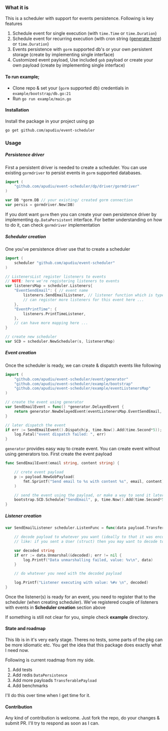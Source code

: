 ### What it is
This is a scheduler with support for events persistence. Following is key features
1. Schedule event for single execution (with `time.Time` or `time.Duration`)
2. Schedule event for recurring execution (with cron string ([generate here](https://crontab.guru)) or `time.Duration`)
3. Events persistence with `gorm` supported db's or your own persistent storage (create by implementing single interface)
4. Customized event payload, Use included `gob` payload or create your own payload (create by implementing single interface)

#### To run example;
- Clone repo & set your (`gorm` supported db) credentials in `example/bootstrap/db.go:21`
- Run `go run example/main.go` 

#### Installation
Install the package in your project using go
```shell
go get github.com/apudiu/event-scheduler
```

### Usage

##### Persistence driver
First a persistent driver is needed to create a scheduler. You can use existing `gormdriver` to persist events in `gorm` supported databases.
```go
import (
    "github.com/apudiu/event-scheduler/dp/driver/gormdriver"
)

var DB *gorm.DB // your existing/ created gorm connection
var persis = gormdriver.New(DB)
```
If you dont want `gorm` then you can create your own persistence driver by implementing `dp.DataPersistent` interface.
For better understanding on how to do it, can check `gormdriver` implementation

##### Scheduler creation
One you've persistence driver use that to create a scheduler
```go
import (
    scheduler "github.com/apudiu/event-scheduler"
)

// ListenersList register listeners to events 
// NOTE: here we're registering listeners to events
var listenersMap = scheduler.Listeners{
    "EventSendEmail": { // event name
        listeners.SendEmailListener, // listener function which is type of scheduler.ListenFunc
        // can register more listeners for this event here ...
    },
    "EventPrintTime": {
        listeners.PrintTimeListener,
    },
    // can have more mapping here ...
}

// create new scheduler
var SCD = scheduler.NewScheduler(s, listenersMap)
```

##### Event creation
Once the scheduler is ready, we can create & dispatch events like following
```go
import (
    "github.com/apudiu/event-scheduler/event/generator"
    "github.com/apudiu/event-scheduler/example/bootstrap"
    "github.com/apudiu/event-scheduler/example/eventListenersMap"
)

// create the event using generator
var SendEmailEvent = func() *generator.DelayedEvent {
	return generator.NewDelayedEvent(eventListenersMap.EventSendEmail, bootstrap.SCD)
}

// later dispatch the event
if err := SendEmailEvent().Dispatch(p, time.Now().Add(time.Second*5)); err != nil {
    log.Fatal("event dispatch failed: ", err)
}
```
`generator` provides easy way to create event. You can create event without using generators too.
First create the event payload
```go
func SendEmailEvent(email string, content string) {

	// crete event payload
	p := payload.NewGobPayload(
		fmt.Sprintf("Send email to %s with content %s", email, content),
	)

	// send the event using the payload, or make a way to send it later, for this take a look at generators (like: generator.NewDelayedEvent)
	bootstrap.SCD.Schedule("SendEmail", p, time.Now().Add(time.Second*5))
}
```
##### Listener creation
```go
var SendEmailListener scheduler.ListenFunc = func(data payload.TransferablePayload) {

	// decode payload to whatever you want (ideally to that it was encoded & sent to the event)
	// like: if you sent a User (struct) then you may want to decode to that

	var decoded string
	if err := data.Unmarshal(&decoded); err != nil {
		log.Printf("Data unmarshalling failed, value: %v\n", data)
	}

	// do whatever you need with the decoded payload

	log.Printf("Listener executing with value: %#v \n", decoded)
}
```
Once the listener(s) is ready for an event, you need to register that to the scheduler (when creating scheduler).
We've registered couple of listeners with events in **Scheduler creation** section above

If something is still not clear for you, simple check **example** directory.

#### State and roadmap
This lib is in it's very early stage. Theres no tests, some parts of the pkg can be more idiomatic etc.
You get the idea that this package does exactly what I need now.

Following is current roadmap from my side.
1. Add tests
2. Add redis `DataPersistence`
3. Add more payloads `TransferablePayload`
4. Add benchmarks

I'll do this over time when I get time for it.

#### Contribution
Any kind of contribution is welcome. Just fork the repo, do your changes & submit PR. I'll try to respond as soon as I can.